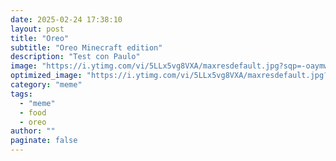 ```yaml
---
date: 2025-02-24 17:38:10
layout: post
title: "Oreo"
subtitle: "Oreo Minecraft edition"
description: "Test con Paulo"
image: "https://i.ytimg.com/vi/5LLx5vg8VXA/maxresdefault.jpg?sqp=-oaymwEmCIAKENAF8quKqQMa8AEB-AH-DoACuAiKAgwIABABGBMgMyh_MA8=&rs=AOn4CLB-p4MNa2BVZxN8m5kBICo_yrmlrw"
optimized_image: "https://i.ytimg.com/vi/5LLx5vg8VXA/maxresdefault.jpg?sqp=-oaymwEmCIAKENAF8quKqQMa8AEB-AH-DoACuAiKAgwIABABGBMgMyh_MA8=&rs=AOn4CLB-p4MNa2BVZxN8m5kBICo_yrmlrw"
category: "meme"
tags:
  - "meme"
  - food
  - oreo
author: ""
paginate: false
---
```

